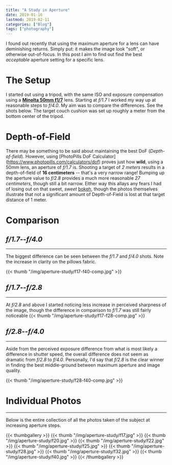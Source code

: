 ```yaml
---
title: "A Study in Aperture"
date: 2019-01-16
lastmod: 2019-02-11
categories: ["Blog"]
tags: ["photography"]
---
```

I found out recently that using the maximum aperture for a lens can have
deminishing returns. Simply put: it makes the image look "soft", or otherwise
out-of-focus. In this post I aim to find out find the best *acceptable* aperture
setting for a specific lens.

<!--more-->

# The Setup
I started out using a tripod, with the same ISO and exposure compensation using
a [**Minolta 50mm f1/7**](https://en.wikipedia.org/wiki/Minolta_AF_50mm_f/1.7)
lens. Starting at *f/1.7* I worked my way up at reasonable steps to *f/4.0*. My
aim was to compare the differences. See the shots below. The target couch
cushion was set up roughly a meter from the bottom center of the tripod.


# Depth-of-Field
There may be something to be said about maintaining the best DoF
(*Depth-of-field*). However, using [PhotoPills DoF Calculator]
(https://www.photopills.com/calculators/dof) proves just how **wild**, using a
50mm lens, an aperture of *f/1.7* is. Shooting a target of *2 meters* results in
a depth-of-field of **16 centimeters** -- that's a very narrow range! Bumping up
the aperture value to *f/2.8* provides a much more reasonable *27 centimeters*,
though still a bit narrow. Either way this allays any fears I had of losing out
on that sweet, *sweet* [bokeh](https://en.wikipedia.org/wiki/Bokeh), though the
photos themselves illustrate that not a significant amount of Depth-of-Field is
lost at that target distance of 1 meter.


# Comparison
## *f/1.7*--*f/4.0*
---
The biggest difference can be seen between the *f/1.7* and *f/4.0* shots. Note
the increase in clarity on the pillows fabric.

{{< thumb "/img/aperture-study/f17-f40-comp.jpg" >}}

## *f/1.7*--*f/2.8*
---
At *f/2.8* and above I started noticing less increase in perceived sharpness of
the image, though the difference in comparison to *f/1.7* was still fairly
noticeable
{{< thumb "/img/aperture-study/f17-f28-comp.jpg" >}}

## *f/2.8*--*f/4.0*
---
Aside from the perceived exposure difference from what is most likely a
difference in shutter speed, the overall difference does not seem as dramatic
from *f/2.8* to *f/4.0*. Personally, I'd say that *f/2.8* is the clear winner in
finding the best middle-ground between maximum aperture and image quality.

{{< thumb "/img/aperture-study/f28-f40-comp.jpg" >}}


# Individual Photos
---
Below is the entire collection of all the photos taken of the subject at
increasing aperture steps.

{{< thumbgallery >}}
    {{< thumb "/img/aperture-study/f17.jpg" >}}
    {{< thumb "/img/aperture-study/f20.jpg" >}}
    {{< thumb "/img/aperture-study/f22.jpg" >}}
    {{< thumb "/img/aperture-study/f25.jpg" >}}
    {{< thumb "/img/aperture-study/f28.jpg" >}}
    {{< thumb "/img/aperture-study/f32.jpg" >}}
    {{< thumb "/img/aperture-study/f40.jpg" >}}
{{< /thumbgallery >}}

